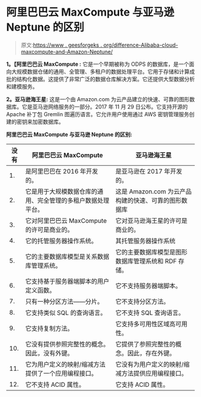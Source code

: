 # 阿里巴巴云 MaxCompute 与亚马逊 Neptune 的区别

> 原文:[https://www . geesforgeks . org/difference-Alibaba-cloud-maxcompute-and-Amazon-Neptune/](https://www.geeksforgeeks.org/difference-between-alibaba-cloud-maxcompute-and-amazon-neptune/)

**1。【阿里巴巴云 MaxCompute :**
它是一个早期被称为 ODPS 的数据库，是一个面向大规模数据仓储的通用、全管理、多租户的数据处理平台。它用于存储和计算成批的结构化数据。这提供了非常广泛的数据仓库解决方案。它还提供大型数据分析和建模服务。

**2。亚马逊海王星:**
这是一个由 Amazon.com 为云产品建立的快速、可靠的图形数据库。它是亚马逊网络服务的一部分。2017 年 11 月 29 日公布。它支持开源的 Apache 补丁包 Gremlin 图遍历语言。它允许用户使用通过 AWS 密钥管理服务创建的密钥来加密数据库。

**阿里巴巴云 MaxCompute 与亚马逊 Neptune 的区别:**

<center>

| 没有 | 阿里巴巴云 MaxCompute | 亚马逊海王星 |
| --- | --- | --- |
| 1. | 是阿里巴巴在 2016 年开发的。 | 是亚马逊在 2017 年开发的。 |
| 2. | 它是用于大规模数据仓库的通用、完全管理的多租户数据处理平台。 | 这是 Amazon.com 为云产品构建的快速、可靠的图形数据库 |
| 3. | 它对阿里巴巴云 MaxCompute 的许可是商业的。 | 它对亚马逊海王星的许可是商业的。 |
| 4. | 它的托管服务器操作系统。 | 其托管服务器操作系统 |
| 5. | 它的主要数据库模型是关系数据库管理系统。 | 它的主要数据库模型是图形数据库管理系统和 RDF 存储。 |
| 6. | 它支持基于服务器端脚本的用户定义函数。 | 它不支持服务器端脚本。 |
| 7. | 只有一种分区方法——分片。 | 它不支持分区方法。 |
| 8. | 它支持类似 SQL 的查询语言。 | 它不支持 SQL 查询语言。 |
| 9. | 它支持复制方法。 | 它支持多可用性区域高可用性。 |
| 10. | 它没有提供参照完整性的概念。因此，没有外键。 | 它提供了参照完整性的概念。因此，存在外键。 |
| 11. | 它为用户定义的映射/缩减方法提供了一个应用编程接口。 | 它没有为用户定义的映射/缩减方法提供应用编程接口。 |
| 12. | 它不支持 ACID 属性。 | 它支持 ACID 属性。 |

</center>